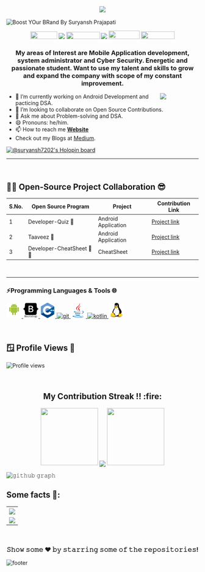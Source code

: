 <!-- <h1 align="center">Hi 👋, I'm Suryansh Prajapati</h1> -->

<div>
    <div align="center">
        <a href="https://github.com/AyushAgnihotri2025">
            <img
                src="https://readme-typing-svg.herokuapp.com?color=%232f97c1&size=32&center=true&vCenter=true&width=600&height=50&lines=Hi+👋,+I'm+Suryansh+Prajapati;🏫+Student;Android+Developer+📱;🧑‍💻Open-Source+Enthusiast;⌨️+Software+Engineer"
            />
        </a>
    </div>

![Boost YOur BRand By Suryansh Prajapati](https://user-images.githubusercontent.com/85965606/180619618-e47ea34d-e523-483f-bfaa-37cf9ca53df7.png)
 <div align="center">
        <a href="https://www.linkedin.com/in/itssuryansh/"><img height="20" width="70" src="https://img.shields.io/badge/Linkedin-0077b5?style=flat&logo=linkedin" /></a>
        <a href="mailto:itssuryanshprajapati@gmail.com"><img src="https://img.shields.io/badge/Gmail-D14836?style=flat&logo=gmail&logoColor=white" /></a>
       <a href="https://medium.com/@itssuryansh"><img  height="19.5" width="88" src="https://user-images.githubusercontent.com/85965606/213698027-8bb2ee74-7440-49dd-a5b7-a234b7722a51.png" /></a>
        <a href="https://twitter.com/itssuryanshP"><img src="https://img.shields.io/badge/Twitter-1DA1F2?style=flat&logo=twitter&logoColor=white" /></a>
        <a href="https://github.com/Suryansh1720001"><img  height="22" width="81" src="https://img.shields.io/badge/GitHub-black.svg?&style=for-the-badge&logo=github&logoColor=white" /></a>
        <a href="https://www.instagram.com/_its_s.u.r.y.a.n.s.h?r=nametag"><img  height="20" width="88" src="https://img.shields.io/badge/-INSTAGRAM-cc0099?&style=for-the-badge&logo=instagram&logoColor=white" /></a>
    
    
 </div>
 
    

<h3 align="center">My areas of Interest are Mobile Application development, system administrator and Cyber Security. Energetic and passionate student. Want to use my talent and skills to grow and expand the company with scope of my constant improvement.</h3>
<img align='right' src="https://media.giphy.com/media/M9gbBd9nbDrOTu1Mqx/giphy.gif" width="20%">


 <!--- 🌱 I’m currently learning Android Dev. -->
   - 🔭 I’m currently working on Android Development and pacticing DSA.
   - 👯 I’m looking to collaborate on Open Source Contributions. 
   - 💬 Ask me about Problem-solving and DSA. 
   - 😄 Pronouns: he/him.
   - 📫 How to reach me **[Website](https://Suryansh1720001.github.io)**
   - Check out my Blogs at [Medium](https://medium.com/@itssuryansh).
  


[![@suryansh7202's Holopin board](https://holopin.me/suryansh7202)](https://holopin.io/@suryansh7202)

<hr>

<!--   ## 📲 Connect with me on social media
 #### I'm a programmer and an insightful learner who is passionate about growing in teams with dreams.
 <img align='right' src="https://camo.githubusercontent.com/63abdc3407ab5749a6fa046151ee56433f7922da540e1aa8d3b5795200dde75f/68747470733a2f2f6f63746f6465782e6769746875622e636f6d2f696d616765732f6461667470756e6b746f6361742d6775792e676966" width="20%">
<h3 align="left"><img src="https://user-images.githubusercontent.com/85965606/194889084-1bef1898-35cb-4db0-916c-9574c7a5aa9e.gif" height="50px" /> Let's be friends and get connected!!  </p></h3>
<p align="left">
   

<p align="left">
    <a href="https://www.linkedin.com/in/itssuryansh/"><img height="20" width="70" src="https://img.shields.io/badge/Linkedin-0077b5?style=flat&logo=linkedin" /></a>
        <a href="mailto:itssuryansh@gmail.com"><img src="https://img.shields.io/badge/Gmail-D14836?style=flat&logo=gmail&logoColor=white" /></a>
        <a href="https://twitter.com/Suryansh7202"><img src="https://img.shields.io/badge/Twitter-1DA1F2?style=flat&logo=twitter&logoColor=white" /></a>
        <a href="https://github.com/Suryansh1720001"><img  height="22" width="81" src="https://img.shields.io/badge/GitHub-black.svg?&style=for-the-badge&logo=github&logoColor=white" /></a>
        <a href="https://www.instagram.com/_its_s.u.r.y.a.n.s.h?r=nametag"><img  height="20" width="88" src="https://img.shields.io/badge/-INSTAGRAM-cc0099?&style=for-the-badge&logo=instagram&logoColor=white" /></a>
</p> -->
   
<br>    

## 🧑‍💻 Open-Source Project Collaboration 😎
    
|S.No.|Open Source Program | Project |  Contribution Link|
|--------|----|----|----|
| 1 | Developer-Quiz 📱 | Android Application | [Project link](https://github.com/Suryansh1720001/Developer-Quiz) |
| 2 | Taaveez 📱| Android Application | [Project link](https://github.com/Suryansh1720001/Taaveez) |
| 3 | Developer-CheatSheet 📃📜 | CheatSheet | [Project link](https://github.com/Suryansh1720001/Developer-Cheatsheet) |
    
<!-- | 3 | Flag-Quiz | Android Application | [Project link](https://github.com/Suryansh1720001/Flag-Quiz) | -->


<br>
<hr>



### ⚡Programming Languages & Tools 🌐 
<p align="left"> <a href="https://developer.android.com" target="_blank" rel="noreferrer"> <img src="https://raw.githubusercontent.com/devicons/devicon/master/icons/android/android-original-wordmark.svg" alt="android" width="40" height="40"/> </a> <a href="https://getbootstrap.com" target="_blank" rel="noreferrer"> <img src="https://raw.githubusercontent.com/devicons/devicon/master/icons/bootstrap/bootstrap-plain-wordmark.svg" alt="bootstrap" width="40" height="40"/> </a> <a href="https://www.w3schools.com/cpp/" target="_blank" rel="noreferrer"> <img src="https://raw.githubusercontent.com/devicons/devicon/master/icons/cplusplus/cplusplus-original.svg" alt="cplusplus" width="40" height="40"/> </a> <a href="https://git-scm.com/" target="_blank" rel="noreferrer"> <img src="https://www.vectorlogo.zone/logos/git-scm/git-scm-icon.svg" alt="git" width="40" height="40"/> </a> <a href="https://www.java.com" target="_blank" rel="noreferrer"> <img src="https://raw.githubusercontent.com/devicons/devicon/master/icons/java/java-original.svg" alt="java" width="40" height="40"/> </a> <a href="https://kotlinlang.org" target="_blank" rel="noreferrer"> <img src="https://www.vectorlogo.zone/logos/kotlinlang/kotlinlang-icon.svg" alt="kotlin" width="40" height="40"/> </a> <a href="https://www.linux.org/" target="_blank" rel="noreferrer"> <img src="https://raw.githubusercontent.com/devicons/devicon/master/icons/linux/linux-original.svg" alt="linux" width="40" height="40"/> </a> </p>

<br>
    




## 🪟 Profile Views 🔭
 ![Profile views](https://gpvc.arturio.dev/Suryansh1720001)  



<br>

<h2 align="center">My Contribution Streak !! :fire:</h2>

<p align="center">
   <a>
   <img height="150" width="150" src="https://user-images.githubusercontent.com/85965606/194883377-48faf476-56b7-4550-8574-844f2ca8baca.png">
   <img align="center" src="https://github-readme-streak-stats.herokuapp.com/?user=Suryansh1720001&theme=dark&hide_border=true"/>
   <img height="150" width="150" src="https://user-images.githubusercontent.com/85965606/194883387-b4d3b9f8-d432-4b77-8aab-77c6ed120e31.png"> 
   </a>
</p>


![𝚐𝚒𝚝𝚑𝚞𝚋 𝚐𝚛𝚊𝚙𝚑](https://ghactivity.mrayush.me/graph?username=Suryansh1720001&theme=react-dark&hide_border=true&area=true)





## Some facts 🤠:

<table>
   <tr>
      <td rowspan=1>
         <img src="https://github-readme-stats.vercel.app/api/top-langs/?username=Suryansh1720001&theme=dark" align="center"/>
      </td>
   </tr>
   <tr>
      <td><img src="https://github-readme-stats.vercel.app/api?username=Suryansh1720001&count_private=true&theme=dark&show_icons=true" align="center"/></td>
   </tr>
</table>
       
<br/>



<!-- <hr> -->

<div align="center"> 
 
### 𝚂𝚑𝚘𝚠 𝚜𝚘𝚖𝚎 ❤️ 𝚋𝚢 𝚜𝚝𝚊𝚛𝚛𝚒𝚗𝚐 𝚜𝚘𝚖𝚎 𝚘𝚏 𝚝𝚑𝚎 𝚛𝚎𝚙𝚘𝚜𝚒𝚝𝚘𝚛𝚒𝚎𝚜!

</div>

![footer](https://user-images.githubusercontent.com/85965606/194885099-1fb2e3ef-4f76-4f5e-86d2-17823c92563d.png)



